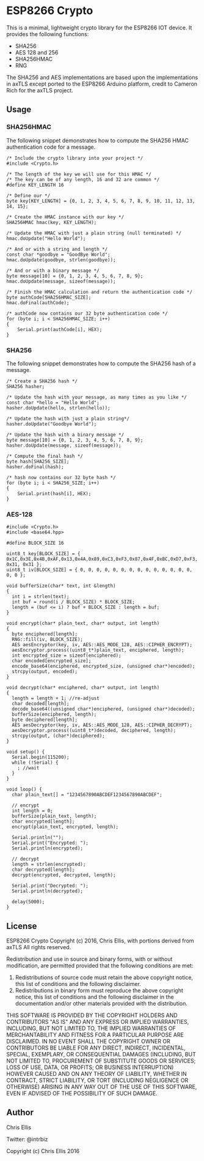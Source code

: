 # ESP8266 Crypto

This is a minimal, lightweight crypto library for the ESP8266 IOT device.  It 
provides the following functions:

* SHA256
* AES 128 and 256
* SHA256HMAC
* RNG

The SHA256 and AES implementations are based upon the implementations in axTLS 
except ported to the ESP8266 Arduino platform, credit to Cameron Rich for the 
axTLS project.

## Usage

### SHA256HMAC

The following snippet demonstrates how to compute the SHA256 HMAC authentication 
code for a message.

    /* Include the crypto library into your project */
    #include <Crypto.h>
    
    /* The length of the key we will use for this HMAC */
    /* The key can be of any length, 16 and 32 are common */
    #define KEY_LENGTH 16
    
    /* Define our */
    byte key[KEY_LENGTH] = {0, 1, 2, 3, 4, 5, 6, 7, 8, 9, 10, 11, 12, 13, 14, 15};
    
    /* Create the HMAC instance with our key */
    SHA256HMAC hmac(key, KEY_LENGTH);
    
    /* Update the HMAC with just a plain string (null terminated) */
    hmac.doUpdate("Hello World");
    
    /* And or with a string and length */
    const char *goodbye = "GoodBye World";
    hmac.doUpdate(goodbye, strlen(goodbye));
    
    /* And or with a binary message */
    byte message[10] = {0, 1, 2, 3, 4, 5, 6, 7, 8, 9};
    hmac.doUpdate(message, sizeof(message));
    
    /* Finish the HMAC calculation and return the authentication code */
    byte authCode[SHA256HMAC_SIZE];
    hmac.doFinal(authCode);
    
    /* authCode now contains our 32 byte authentication code */
    for (byte i; i < SHA256HMAC_SIZE; i++)
    {
        Serial.print(authCode[i], HEX);
    }

### SHA256

The following snippet demonstrates how to compute the SHA256 hash of a message.

    /* Create a SHA256 hash */
    SHA256 hasher;
    
    /* Update the hash with your message, as many times as you like */
    const char *hello = "Hello World";
    hasher.doUpdate(hello, strlen(hello));
    
    /* Update the hash with just a plain string*/
    hasher.doUpdate("Goodbye World");
    
    /* Update the hash with a binary message */
    byte message[10] = {0, 1, 2, 3, 4, 5, 6, 7, 8, 9};
    hasher.doUpdate(message, sizeof(message));
    
    /* Compute the final hash */
    byte hash[SHA256_SIZE];
    hasher.doFinal(hash);
    
    /* hash now contains our 32 byte hash */
    for (byte i; i < SHA256_SIZE; i++)
    {
        Serial.print(hash[i], HEX);
    }

### AES-128
 
```
#include <Crypto.h>
#include <base64.hpp>

#define BLOCK_SIZE 16

uint8_t key[BLOCK_SIZE] = { 0x1C,0x3E,0x4B,0xAF,0x13,0x4A,0x89,0xC3,0xF3,0x87,0x4F,0xBC,0xD7,0xF3, 0x31, 0x31 };
uint8_t iv[BLOCK_SIZE] = { 0, 0, 0, 0, 0, 0, 0, 0, 0, 0, 0, 0, 0, 0, 0, 0 };

void bufferSize(char* text, int &length)
{
  int i = strlen(text);
  int buf = round(i / BLOCK_SIZE) * BLOCK_SIZE;
  length = (buf <= i) ? buf + BLOCK_SIZE : length = buf;
}
    
void encrypt(char* plain_text, char* output, int length)
{
  byte enciphered[length];
  RNG::fill(iv, BLOCK_SIZE); 
  AES aesEncryptor(key, iv, AES::AES_MODE_128, AES::CIPHER_ENCRYPT);
  aesEncryptor.process((uint8_t*)plain_text, enciphered, length);
  int encrypted_size = sizeof(enciphered);
  char encoded[encrypted_size];
  encode_base64(enciphered, encrypted_size, (unsigned char*)encoded);
  strcpy(output, encoded);
}

void decrypt(char* enciphered, char* output, int length)
{
  length = length + 1; //re-adjust
  char decoded[length];
  decode_base64((unsigned char*)enciphered, (unsigned char*)decoded);
  bufferSize(enciphered, length);
  byte deciphered[length];
  AES aesDecryptor(key, iv, AES::AES_MODE_128, AES::CIPHER_DECRYPT);
  aesDecryptor.process((uint8_t*)decoded, deciphered, length);
  strcpy(output, (char*)deciphered);
}

void setup() {
  Serial.begin(115200);
  while (!Serial) {
    ; //wait
  }
}

void loop() {
  char plain_text[] = "1234567890ABCDEF1234567890ABCDEF";
  
  // encrypt
  int length = 0;
  bufferSize(plain_text, length);
  char encrypted[length];
  encrypt(plain_text, encrypted, length);

  Serial.println("");
  Serial.print("Encrypted: ");
  Serial.println(encrypted); 

  // decrypt
  length = strlen(encrypted);
  char decrypted[length];
  decrypt(encrypted, decrypted, length);

  Serial.print("Decrypted: ");
  Serial.println(decrypted);

  delay(5000);
}
```

## License

ESP8266 Crypto
Copyright (c) 2016, Chris Ellis, with portions derived from axTLS
All rights reserved.

Redistribution and use in source and binary forms, with or without
modification, are permitted provided that the following conditions are met: 

1. Redistributions of source code must retain the above copyright notice, this
   list of conditions and the following disclaimer. 
2. Redistributions in binary form must reproduce the above copyright notice,
   this list of conditions and the following disclaimer in the documentation
   and/or other materials provided with the distribution. 

THIS SOFTWARE IS PROVIDED BY THE COPYRIGHT HOLDERS AND CONTRIBUTORS "AS IS" AND
ANY EXPRESS OR IMPLIED WARRANTIES, INCLUDING, BUT NOT LIMITED TO, THE IMPLIED
WARRANTIES OF MERCHANTABILITY AND FITNESS FOR A PARTICULAR PURPOSE ARE
DISCLAIMED. IN NO EVENT SHALL THE COPYRIGHT OWNER OR CONTRIBUTORS BE LIABLE FOR
ANY DIRECT, INDIRECT, INCIDENTAL, SPECIAL, EXEMPLARY, OR CONSEQUENTIAL DAMAGES
(INCLUDING, BUT NOT LIMITED TO, PROCUREMENT OF SUBSTITUTE GOODS OR SERVICES;
LOSS OF USE, DATA, OR PROFITS; OR BUSINESS INTERRUPTION) HOWEVER CAUSED AND
ON ANY THEORY OF LIABILITY, WHETHER IN CONTRACT, STRICT LIABILITY, OR TORT
(INCLUDING NEGLIGENCE OR OTHERWISE) ARISING IN ANY WAY OUT OF THE USE OF THIS
SOFTWARE, EVEN IF ADVISED OF THE POSSIBILITY OF SUCH DAMAGE.

## Author

Chris Ellis

Twitter: @intrbiz

Copyright (c) Chris Ellis 2016
